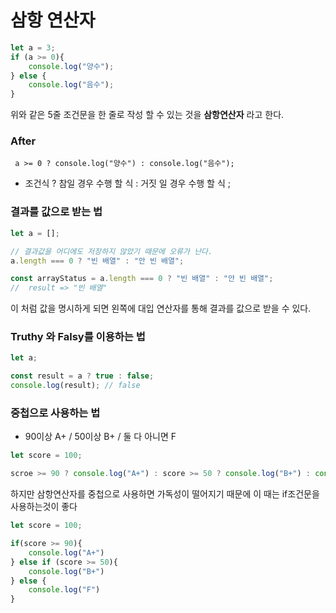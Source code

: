 # 삼항 연산자
```javascript
let a = 3;
if (a >= 0){
    console.log("양수");
} else {
    console.log("음수");
}
```
위와 같은 5줄 조건문을 한 줄로 작성 할 수 있는 것을 **삼항연산자** 라고 한다.
### After
     a >= 0 ? console.log("양수") : console.log("음수");
- 조건식 ? 참일 경우 수행 할 식 : 거짓 일 경우 수행 할 식 ;

### 결과를 값으로 받는 법
```javascript
let a = [];

// 결과값을 어디에도 저장하지 않았기 때문에 오류가 난다. 
a.length === 0 ? "빈 배열" : "안 빈 배열";

const arrayStatus = a.length === 0 ? "빈 배열" : "안 빈 배열";
//  result => "빈 배열"
```
이 처럼 값을 명시하게 되면 왼쪽에 대입 연산자를 통해 결과를 값으로 받을 수 있다.

### Truthy 와 Falsy를 이용하는 법
```javascript
let a;

const result = a ? true : false;
console.log(result); // false
```

### 중첩으로 사용하는 법
- 90이상 A+ / 50이상 B+ / 둘 다 아니면 F

```javascript
let score = 100;

scroe >= 90 ? console.log("A+") : score >= 50 ? console.log("B+") : console.log("F");
```
하지만 삼항연산자를 중첩으로 사용하면 가독성이 떨어지기 때문에 이 때는 if조건문을 사용하는것이 좋다

```javascript
let score = 100;

if(score >= 90){
    console.log("A+")
} else if (score >= 50){
    console.log("B+")
} else {
    console.log("F")
}
```
